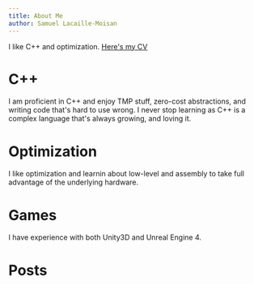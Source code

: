 ```yaml
---
title: About Me
author: Samuel Lacaille-Moisan
---
```


I like C++ and optimization. [Here's my CV](../SLM-CV-english.pdf)

# C++

I am proficient in C++ and enjoy TMP stuff, zero-cost abstractions, and writing code that's hard to use wrong. I never stop learning as C++ is a complex language that's always growing, and loving it.


# Optimization

I like optimization and learnin about low-level and assembly to take full advantage of the underlying hardware.


# Games

I have experience with both Unity3D and Unreal Engine 4.

# Posts
